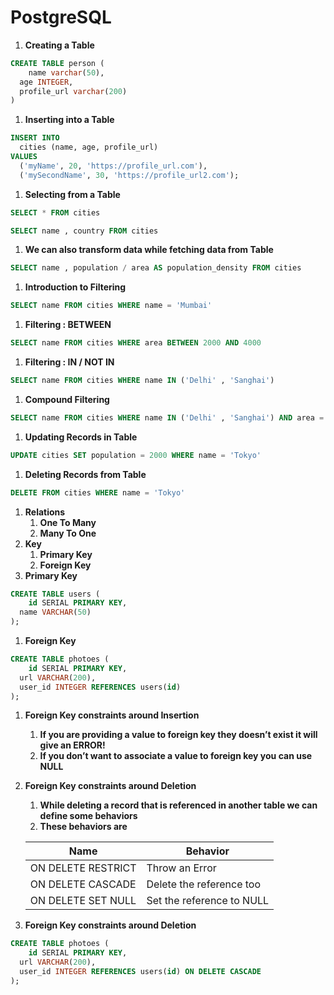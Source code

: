 # PostgreSQL

1. **Creating a Table**

```sql
CREATE TABLE person (
	name varchar(50),
  age INTEGER,
  profile_url varchar(200)
)
```

1. **Inserting into a Table**

```sql
INSERT INTO
  cities (name, age, profile_url)
VALUES
  ('myName', 20, 'https://profile_url.com'),
  ('mySecondName', 30, 'https://profile_url2.com');
```

1. **Selecting from a Table**

```sql
SELECT * FROM cities
```

```sql
SELECT name , country FROM cities
```

1. **We can also transform data while fetching data from Table**

```sql
SELECT name , population / area AS population_density FROM cities
```

1. **Introduction to Filtering**

```sql
SELECT name FROM cities WHERE name = 'Mumbai'
```

1. **Filtering : BETWEEN**

```sql
SELECT name FROM cities WHERE area BETWEEN 2000 AND 4000
```

1. **Filtering : IN / NOT IN**

```sql
SELECT name FROM cities WHERE name IN ('Delhi' , 'Sanghai')
```

1. **Compound Filtering**

```sql
SELECT name FROM cities WHERE name IN ('Delhi' , 'Sanghai') AND area = 2000
```

1. **Updating Records in Table**

```sql
UPDATE cities SET population = 2000 WHERE name = 'Tokyo'
```

1. **Deleting Records from Table**

```sql
DELETE FROM cities WHERE name = 'Tokyo'
```

1. **Relations**
    1. **One To Many**
    2. **Many To One**
2. **Key**
    1. **Primary Key**
    2. ******Foreign Key******
3. **Primary Key**

```sql
CREATE TABLE users (
	id SERIAL PRIMARY KEY,
  name VARCHAR(50)
);
```

1. **Foreign Key**

```sql
CREATE TABLE photoes (
	id SERIAL PRIMARY KEY,
  url VARCHAR(200),
  user_id INTEGER REFERENCES users(id)
);
```

1. ******Foreign Key constraints around Insertion******
    1. ******If you are providing a value to foreign key they doesn’t exist it will give an ERROR!******
    2. ********************************************************************If you don’t want to associate a value to foreign key you can use NULL********************************************************************
2. **********************************************Foreign Key constraints around Deletion**********************************************
    1. ************************While deleting a record that is referenced in another table we can define some behaviors************************ 
    2. ****************************************These behaviors are****************************************
    
    | Name | Behavior |
    | --- | --- |
    | ON DELETE RESTRICT | Throw an Error |
    | ON DELETE CASCADE | Delete the reference too |
    | ON DELETE SET NULL | Set the reference to NULL |
3. ****Foreign Key constraints around Deletion****

```sql
CREATE TABLE photoes (
	id SERIAL PRIMARY KEY,
  url VARCHAR(200),
  user_id INTEGER REFERENCES users(id) ON DELETE CASCADE
);
```
